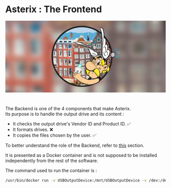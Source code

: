 # Asterix : The Frontend

![Asterix](../Images/banner.png)

#

The Backend is one of the 4 components that make Asterix.  
Its purpose is to handle the output drive and its content :
- It checks the output drive's Vendor ID and Product ID. ✅
- It formats drives. ❌
- It copies the files chosen by the user. ✅

To better understand the role of the Backend, refer to [this](../README.md#the-project-under-construction) section.

It is presented as a Docker container and is not supposed to be installed independently from the rest of the software.

The command used to run the container is :
```bash
/usr/bin/docker run -v USBOutputDevice:/mnt/USBOutputDevice -v /dev:/dev:ro -v OutputFiles:/mnt/OutputFiles:ro -v DataShare:/mnt/DataShare --name backend -d -it backend
```

